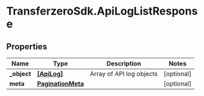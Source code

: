 # TransferzeroSdk.ApiLogListResponse

## Properties
Name | Type | Description | Notes
------------ | ------------- | ------------- | -------------
**_object** | [**[ApiLog]**](ApiLog.md) | Array of API log objects | [optional] 
**meta** | [**PaginationMeta**](PaginationMeta.md) |  | [optional] 


